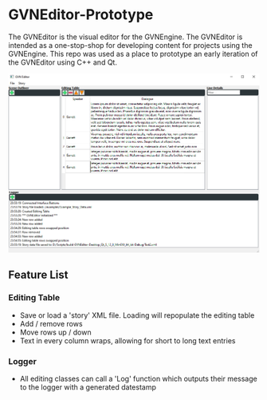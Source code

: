 # GVNEditor-Prototype
The GVNEditor is the visual editor for the GVNEngine. The GVNEditor is intended as a one-stop-shop for developing content for projects using the GVNEngine. This repo was used as a place to prototype an early iteration of the GVNEditor using C++ and Qt.

![ScreenShot](README_Files/GVNEditor.png?raw=true "GVNEditor")

## Feature List
### Editing Table
- Save or load a 'story' XML file. Loading will repopulate the editing table
- Add / remove rows
- Move rows up / down
- Text in every column wraps, allowing for short to long text entries

### Logger
- All editing classes can call a 'Log' function which outputs their message to the logger with a generated datestamp
  
